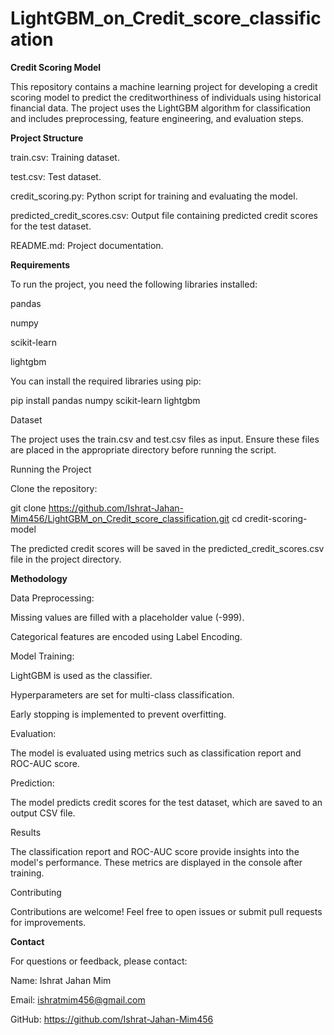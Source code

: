 # LightGBM_on_Credit_score_classification
**Credit Scoring Model**

This repository contains a machine learning project for developing a credit scoring model to predict the creditworthiness of individuals using historical financial data. The project uses the LightGBM algorithm for classification and includes preprocessing, feature engineering, and evaluation steps.

**Project Structure**

train.csv: Training dataset.

test.csv: Test dataset.

credit_scoring.py: Python script for training and evaluating the model.

predicted_credit_scores.csv: Output file containing predicted credit scores for the test dataset.

README.md: Project documentation.

**Requirements**

To run the project, you need the following libraries installed:

pandas

numpy

scikit-learn

lightgbm

You can install the required libraries using pip:

pip install pandas numpy scikit-learn lightgbm

Dataset

The project uses the train.csv and test.csv files as input. Ensure these files are placed in the appropriate directory before running the script.

Running the Project

Clone the repository:

git clone https://github.com/Ishrat-Jahan-Mim456/LightGBM_on_Credit_score_classification.git
cd credit-scoring-model



The predicted credit scores will be saved in the predicted_credit_scores.csv file in the project directory.

**Methodology**

Data Preprocessing:

Missing values are filled with a placeholder value (-999).

Categorical features are encoded using Label Encoding.

Model Training:

LightGBM is used as the classifier.

Hyperparameters are set for multi-class classification.

Early stopping is implemented to prevent overfitting.

Evaluation:

The model is evaluated using metrics such as classification report and ROC-AUC score.

Prediction:

The model predicts credit scores for the test dataset, which are saved to an output CSV file.

Results

The classification report and ROC-AUC score provide insights into the model's performance. These metrics are displayed in the console after training.

Contributing

Contributions are welcome! Feel free to open issues or submit pull requests for improvements.



**Contact**

For questions or feedback, please contact:

Name: Ishrat Jahan Mim

Email: ishratmim456@gmail.com

GitHub: https://github.com/Ishrat-Jahan-Mim456

